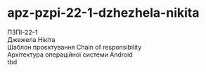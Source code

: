 # apz-pzpi-22-1-dzhezhela-nikita  
ПЗПІ-22-1  
Джежела Нікіта  
Шаблон проєктування Chain of responsibility  
Архітектура операційної системи Android  
tbd  